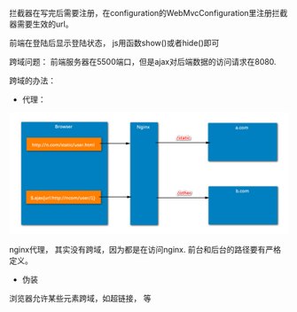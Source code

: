 拦截器在写完后需要注册，在configuration的WebMvcConfiguration里注册拦截器需要生效的url。



前端在登陆后显示登陆状态， js用函数show()或者hide()即可



跨域问题： 前端服务器在5500端口，但是ajax对后端数据的访问请求在8080. 

跨域的办法：

- 代理：

![image-20210428101046317](4%20%E7%94%A8%E6%88%B7%E6%B3%A8%E5%86%8C%E4%B8%8E%E7%99%BB%E5%BD%95.assets/image-20210428101046317.png)

nginx代理， 其实没有跨域，因为都是在访问nginx. 前台和后台的路径要有严格定义。



- 伪装

浏览器允许某些元素跨域，如超链接，<image> 等

<script src= "url?callback = show(user)">

 可以直接跨域，tomcat将json数据以字符串返回，前端收到后以为这是一个函数进行调用

![image-20210428113311313](4%20%E7%94%A8%E6%88%B7%E6%B3%A8%E5%86%8C%E4%B8%8E%E7%99%BB%E5%BD%95.assets/image-20210428113311313.png)

适用方式很窄，不推荐



- 后台直接允许跨域访问，http协议中有允许跨域的规定

在Controller中加注解 ，在前端中加一条允许跨域

```java
@CrossOrigin(origins = "${nowcoder.web.path}", allowedHeaders = "*", allowCredentials = "true")
```





### cookie和session

cookie和session是管理记住浏览器状态的。

权限控制依赖于状态，不同角色

cookie不安全，因为是由客户端提供，可以伪造。 session存在服务器中，安全，但是麻烦，需要服务器每次处理

![image-20210428114215166](4%20%E7%94%A8%E6%88%B7%E6%B3%A8%E5%86%8C%E4%B8%8E%E7%99%BB%E5%BD%95.assets/image-20210428114215166.png)

session依赖于cookie

![image-20210428114554149](4%20%E7%94%A8%E6%88%B7%E6%B3%A8%E5%86%8C%E4%B8%8E%E7%99%BB%E5%BD%95.assets/image-20210428114554149.png)

session是存在tomcat内存上的。

session可以存object任何数据。session会定时销毁。



上述方案只适用于单机，分布式会有问题。

![image-20210428115642864](4%20%E7%94%A8%E6%88%B7%E6%B3%A8%E5%86%8C%E4%B8%8E%E7%99%BB%E5%BD%95.assets/image-20210428115642864.png)

客户端访问nginx， 由nginx分配每次访问哪个服务器，导致session存在不同的地方，出现问题。

- 试图让各服务器的session同步，但是很困难
- 迁移session， 存在一个公共的地方

在多客户端的情况下，如app，session方案有限制（依赖cookie，浏览器）。

不创建session，而是token。 客户端需要自己储存并传送token。

redis中的token会设置过期时间



### 单点登录

将一个系统拆分成许多子系统，不可能每访问一个子系统都要登录一遍。

![image-20210428120556634](4%20%E7%94%A8%E6%88%B7%E6%B3%A8%E5%86%8C%E4%B8%8E%E7%99%BB%E5%BD%95.assets/image-20210428120556634.png)

cookie跨域原则上不可以（a.jd.com到b.jd.com），但是通过设置cookie范围为根域名，客户端可以成功提交cookie在相同根域名下跨域

![image-20210428151234044](4%20%E7%94%A8%E6%88%B7%E6%B3%A8%E5%86%8C%E4%B8%8E%E7%99%BB%E5%BD%95.assets/image-20210428151234044.png)

根域名不同：需要中间服务器

1. 浏览器访问服务器： 状态管理全部由sso.com服务器

3. 登录成功，重定向到jd.com, 同时附带token
4. 上传token， jd.com需要向sso.com验证token，成功后，向客户端颁发一个局部token，这样之后登录不用再请求sso验证

6. 因为已经登陆过，拥有cookie， 所以在此访问sso时会带上cookie， sso判断已登录，返回token。 

token销毁： sso 通知其他服务器销毁局部token

服务器和服务器之间如何通信？



三个服务器背后都是自己的redis，（不同的公司），各自存各自的token。

#### 此处到视频4.5的1：52：40









